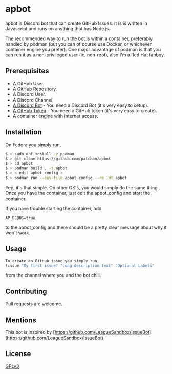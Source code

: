 # apbot

apbot is Discord bot that can create GitHub Issues. It is is written in Javascript and
runs on anything that has Node.js.

The recommended way to run the bot is within a container, preferably handled 
by podman (but you can of course use Docker, or whichever container engine you
prefer). One major advantage of podman is that you can run it as a non-privileged user (ie. non-root), also I'm a Red Hat fanboy. 

## Prerequisites 

* A GitHub User.
* A GitHub Repository.
* A Discord User.
* A Discord Channel.
* [A Discord Bot](https://github.com/reactiflux/discord-irc/wiki/Creating-a-discord-bot-&-getting-a-token) - You need a Discord Bot (it's very easy to setup).
* [A GitHub Token](https://help.github.com/en/articles/creating-a-personal-access-token-for-the-command-line) - You need a GitHub token (it's very easy to create). 
* A container engine with internet access.

## Installation

On Fedora you simply run, 

```bash
$ > sudo dnf install -y podman 
$ > git clone https://github.com/patchon/apbot
$ > cd apbot
$ > podman build . -t apbot
$ > < edit apbot_config >
$ > podman run --env-file apbot_config --rm -dt apbot
```

Yep, it's that simple. On other OS's, you would simply do the same thing. Once you
have the container, just edit the apbot_config and start the container. 

If you have trouble starting the container, add 
```
AP_DEBUG=true
``` 
to the apbot_config and there should be a pretty clear message about why it won't
work. 

## Usage

```bash
To create an GitHub issue you simply run, 
!issue "My first issue" "Long description text" "Optional Labels" 
```
from the channel where you and the bot chill.

## Contributing
Pull requests are welcome. 

## Mentions
This bot is inspired by [https://github.com/LeagueSandbox/IssueBot](https://github.com/LeagueSandbox/IssueBot)

## License
[GPLv3](https://choosealicense.com/licenses/gpl-3.0/)
